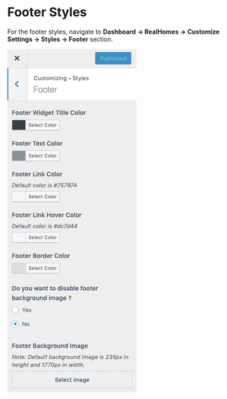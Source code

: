 # Footer Styles

For the footer styles, navigate to **Dashboard → RealHomes → Customize Settings → Styles → Footer** section.

![Footer Settings](images/home-setup/styles-settings-full.png)
